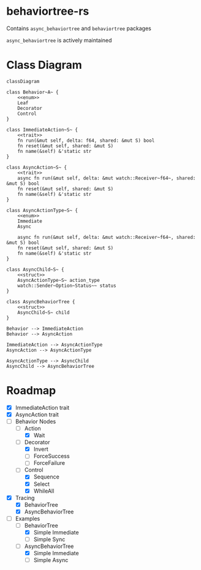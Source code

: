 # behaviortree-rs

Contains `async_behaviortree` and `behaviortree` packages

`async_behaviortree` is actively maintained

# Class Diagram

```mermaid
classDiagram

class Behavior~A~ {
    <<enum>>
    Leaf
    Decorator
    Control
}

class ImmediateAction~S~ {
    <<trait>>
    fn run(&mut self, delta: f64, shared: &mut S) bool
    fn reset(&mut self, shared: &mut S)
    fn name(&self) &'static str
}

class AsyncAction~S~ {
    <<trait>>
    async fn run(&mut self, delta: &mut watch::Receiver~f64~, shared: &mut S) bool
    fn reset(&mut self, shared: &mut S)
    fn name(&self) &'static str
}

class AsyncActionType~S~ {
    <<enum>>
    Immediate
    Async

    async fn run(&mut self, delta: &mut watch::Receiver~f64~, shared: &mut S) bool
    fn reset(&mut self, shared: &mut S)
    fn name(&self) &'static str
}

class AsyncChild~S~ {
    <<struct>>
    AsyncActionType~S~ action_type
    watch::Sender~Option~Status~~ status
}

class AsyncBehaviorTree {
    <<struct>>
    AsyncChild~S~ child
}

Behavior --> ImmediateAction
Behavior --> AsyncAction

ImmediateAction --> AsyncActionType
AsyncAction --> AsyncActionType

AsyncActionType --> AsyncChild
AsyncChild --> AsyncBehaviorTree
```

# Roadmap

- [x] ImmediateAction trait
- [x] AsyncAction trait
- [ ] Behavior Nodes
  - [ ] Action
    - [x] Wait
  - [ ] Decorator
    - [x] Invert
    - [ ] ForceSuccess
    - [ ] ForceFailure
  - [ ] Control
    - [x] Sequence
    - [x] Select
    - [x] WhileAll
- [x] Tracing
  - [x] BehaviorTree
  - [x] AsyncBehaviorTree
- [ ] Examples
  - [ ] BehaviorTree
    - [x] Simple Immediate
    - [ ] Simple Sync
  - [ ] AsyncBehaviorTree
    - [x] Simple Immediate
    - [ ] Simple Async
